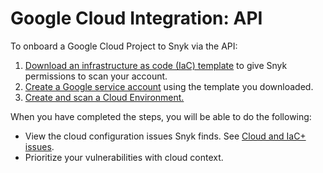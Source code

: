 # Google Cloud Integration: API

To onboard a Google Cloud Project to Snyk via the API:

1. [Download an infrastructure as code (IaC) template](step-1-download-service-account-iac-template-api.md) to give Snyk permissions to scan your account.
2. [Create a Google service account](step-2-create-the-google-service-account-api.md) using the template you downloaded.
3. [Create and scan a Cloud Environment.](step-3-create-and-scan-a-snyk-cloud-environment-for-google-api.md)

When you have completed the steps, you will be able to do the following:

* View the cloud configuration issues Snyk finds. See [Cloud and IaC+ issues](../../../../scan-using-snyk/snyk-iac/getting-started-with-iac+-and-cloud-scans/manage-iac+-and-cloud-issues/).
* Prioritize your vulnerabilities with cloud context.
